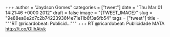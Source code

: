 
+++
author = "Jaydson Gomes"
categories = ["tweet"]
date = "Thu Mar 01 14:21:46 +0000 2012"
draft = false
image = "{TWEET_IMAGE}"
slug = "9e88ea0e2d7c2b74223936f4e71e11b6f3a6fb54"
tags = ["tweet"]
title = """RT @ricardobeat: Publicid..."""
+++
RT @ricardobeat: Publicidade MATA http://t.co/OIIhAtvk
